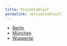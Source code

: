```yaml
---
title: Projektablauf
permalink: /projektablauf/
---
```


* [Berlin](berlin/)
* [München](muenchen/)
* [Wuppertal](wuppertal/)
